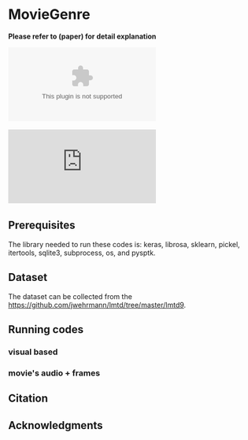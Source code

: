 # MovieGenre

**Please refer to (paper) for detail explanation**

![Image of network](https://github.com/Tinbeh97/MovieGenre/blob/master/cnn.eps)

![alt text](https://github.com/Tinbeh97/MovieGenre/blob/master/conv.pdf)

## Prerequisites

The library needed to run these codes is: keras, librosa, sklearn, pickel, itertools, sqlite3, subprocess, os, and pysptk.

## Dataset

The dataset can be collected from the https://github.com/jwehrmann/lmtd/tree/master/lmtd9.

## Running codes

### visual based

### movie's audio + frames

## Citation

## Acknowledgments

